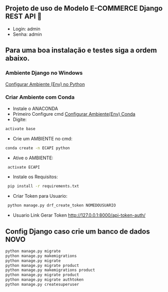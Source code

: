 ## **Projeto de uso de Modelo E-COMMERCE Django REST API** :snake:

- Login: admin
- Senha: admin

## Para uma boa instalação e testes siga a ordem abaixo.

### Ambiente Django no Windows

[Configurar Ambiente (Env) no Python](https://uoa-eresearch.github.io/eresearch-cookbook/recipe/2014/11/26/python-virtual-env/)

### Criar Ambiente com Conda
- Instale o ANACONDA 
- Primeiro Configure cmd [Configurar Ambiente(Env) Conda](https://docs.conda.io/projects/conda/en/latest/user-guide/tasks/manage-environments.html)
- Digite: 
```bash
activate base
```
- Crie um AMBIENTE no cmd: 
```bash
conda create -n ECAPI python
```
- Ative o AMBIENTE:
```bash
 activate ECAPI
 ```
- Instale os Requisitos:
```bash
 pip install -r requirements.txt
 ```
- Criar Token para Usuario:
```bash
 python manage.py drf_create_token NOMEDOUSUARIO
 ```
 - Usuario Link Gerar Token
 http://127.0.0.1:8000/api-token-auth/

## Config Django caso crie um banco de dados NOVO
```bash
python manage.py migrate
python manage.py makemigrations
python manage.py migrate
python manage.py migrate product
python manage.py makemigrations product
python manage.py migrate product
python manage.py migrate authtoken
python manage.py createsuperuser
```
